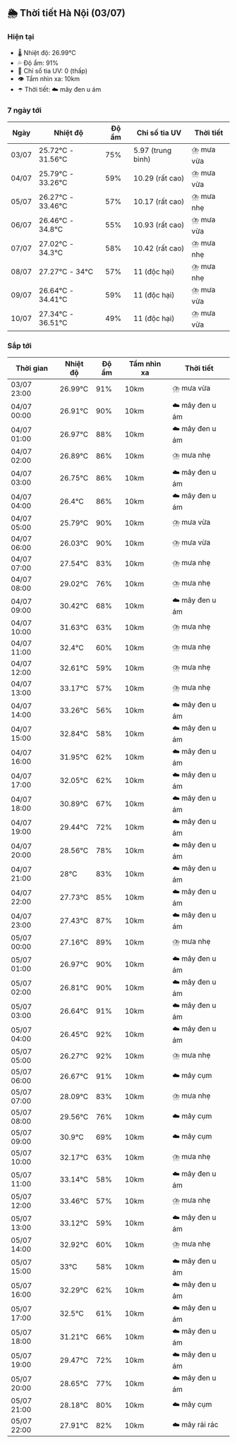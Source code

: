 ## 🌦️ Thời tiết Hà Nội (03/07)

### Hiện tại

- 🌡️ Nhiệt độ: 26.99℃
- 💦 Độ ẩm: 91%
- 🌟 Chỉ số tia UV: 0 (thấp)
- 👁️ Tầm nhìn xa: 10km
- ☂️ Thời tiết: ☁️ mây đen u ám

### 7 ngày tới

| Ngày | Nhiệt độ | Độ ẩm | Chỉ số tia UV | Thời tiết |
| --- | --- | --- | --- | --- |
| 03/07 | 25.72℃ - 31.56℃ | 75% | 5.97 (trung bình) | ⛈️ mưa vừa |
| 04/07 | 25.79℃ - 33.26℃ | 59% | 10.29 (rất cao) | ⛈️ mưa vừa |
| 05/07 | 26.27℃ - 33.46℃ | 57% | 10.17 (rất cao) | ⛈️ mưa nhẹ |
| 06/07 | 26.46℃ - 34.8℃ | 55% | 10.93 (rất cao) | ⛈️ mưa vừa |
| 07/07 | 27.02℃ - 34.3℃ | 58% | 10.42 (rất cao) | ⛈️ mưa nhẹ |
| 08/07 | 27.27℃ - 34℃ | 57% | 11 (độc hại) | ⛈️ mưa nhẹ |
| 09/07 | 26.64℃ - 34.41℃ | 59% | 11 (độc hại) | ⛈️ mưa vừa |
| 10/07 | 27.34℃ - 36.51℃ | 49% | 11 (độc hại) | ⛈️ mưa vừa |

### Sắp tới

| Thời gian | Nhiệt độ | Độ ẩm | Tầm nhìn xa | Thời tiết |
| --- | --- | --- | --- | --- |
| 03/07 23:00 | 26.99℃ | 91% | 10km | ⛈️ mưa vừa |
| 04/07 00:00 | 26.91℃ | 90% | 10km | ☁️ mây đen u ám |
| 04/07 01:00 | 26.97℃ | 88% | 10km | ☁️ mây đen u ám |
| 04/07 02:00 | 26.89℃ | 86% | 10km | ⛈️ mưa nhẹ |
| 04/07 03:00 | 26.75℃ | 86% | 10km | ☁️ mây đen u ám |
| 04/07 04:00 | 26.4℃ | 86% | 10km | ☁️ mây đen u ám |
| 04/07 05:00 | 25.79℃ | 90% | 10km | ⛈️ mưa vừa |
| 04/07 06:00 | 26.03℃ | 90% | 10km | ⛈️ mưa vừa |
| 04/07 07:00 | 27.54℃ | 83% | 10km | ⛈️ mưa nhẹ |
| 04/07 08:00 | 29.02℃ | 76% | 10km | ⛈️ mưa nhẹ |
| 04/07 09:00 | 30.42℃ | 68% | 10km | ☁️ mây đen u ám |
| 04/07 10:00 | 31.63℃ | 63% | 10km | ⛈️ mưa nhẹ |
| 04/07 11:00 | 32.4℃ | 60% | 10km | ⛈️ mưa nhẹ |
| 04/07 12:00 | 32.61℃ | 59% | 10km | ⛈️ mưa nhẹ |
| 04/07 13:00 | 33.17℃ | 57% | 10km | ⛈️ mưa nhẹ |
| 04/07 14:00 | 33.26℃ | 56% | 10km | ☁️ mây đen u ám |
| 04/07 15:00 | 32.84℃ | 58% | 10km | ☁️ mây đen u ám |
| 04/07 16:00 | 31.95℃ | 62% | 10km | ☁️ mây đen u ám |
| 04/07 17:00 | 32.05℃ | 62% | 10km | ☁️ mây đen u ám |
| 04/07 18:00 | 30.89℃ | 67% | 10km | ☁️ mây đen u ám |
| 04/07 19:00 | 29.44℃ | 72% | 10km | ☁️ mây đen u ám |
| 04/07 20:00 | 28.56℃ | 78% | 10km | ☁️ mây đen u ám |
| 04/07 21:00 | 28℃ | 83% | 10km | ☁️ mây đen u ám |
| 04/07 22:00 | 27.73℃ | 85% | 10km | ☁️ mây đen u ám |
| 04/07 23:00 | 27.43℃ | 87% | 10km | ☁️ mây đen u ám |
| 05/07 00:00 | 27.16℃ | 89% | 10km | ⛈️ mưa nhẹ |
| 05/07 01:00 | 26.97℃ | 90% | 10km | ☁️ mây đen u ám |
| 05/07 02:00 | 26.81℃ | 90% | 10km | ☁️ mây đen u ám |
| 05/07 03:00 | 26.64℃ | 91% | 10km | ☁️ mây đen u ám |
| 05/07 04:00 | 26.45℃ | 92% | 10km | ☁️ mây đen u ám |
| 05/07 05:00 | 26.27℃ | 92% | 10km | ⛈️ mưa nhẹ |
| 05/07 06:00 | 26.67℃ | 91% | 10km | ☁️ mây cụm |
| 05/07 07:00 | 28.09℃ | 83% | 10km | ⛈️ mưa nhẹ |
| 05/07 08:00 | 29.56℃ | 76% | 10km | ☁️ mây cụm |
| 05/07 09:00 | 30.9℃ | 69% | 10km | ☁️ mây cụm |
| 05/07 10:00 | 32.17℃ | 63% | 10km | ⛈️ mưa nhẹ |
| 05/07 11:00 | 33.14℃ | 58% | 10km | ☁️ mây đen u ám |
| 05/07 12:00 | 33.46℃ | 57% | 10km | ⛈️ mưa nhẹ |
| 05/07 13:00 | 33.12℃ | 59% | 10km | ☁️ mây đen u ám |
| 05/07 14:00 | 32.92℃ | 60% | 10km | ⛈️ mưa nhẹ |
| 05/07 15:00 | 33℃ | 58% | 10km | ☁️ mây đen u ám |
| 05/07 16:00 | 32.29℃ | 62% | 10km | ☁️ mây đen u ám |
| 05/07 17:00 | 32.5℃ | 61% | 10km | ☁️ mây đen u ám |
| 05/07 18:00 | 31.21℃ | 66% | 10km | ☁️ mây đen u ám |
| 05/07 19:00 | 29.47℃ | 72% | 10km | ☁️ mây đen u ám |
| 05/07 20:00 | 28.65℃ | 77% | 10km | ☁️ mây đen u ám |
| 05/07 21:00 | 28.18℃ | 80% | 10km | ☁️ mây cụm |
| 05/07 22:00 | 27.91℃ | 82% | 10km | ☁️ mây rải rác |
